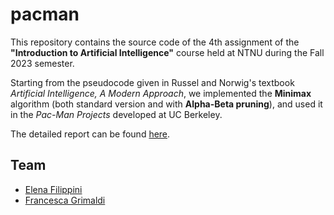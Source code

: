 # pacman
This repository contains the source code of the 4th assignment of the **"Introduction to Artificial Intelligence"** course held at NTNU during the Fall 2023 semester.

Starting from the pseudocode given in Russel and Norwig's textbook _Artificial Intelligence, A Modern Approach_, we implemented the **Minimax** algorithm (both standard version and with **Alpha-Beta pruning**), and used it in the _Pac-Man Projects_ developed at UC Berkeley.

The detailed report can be found [here](https://github.com/FrancescaGrimaldi/intro-to-ai-assignments/blob/main/assignment%204/assignment_4.pdf).

## Team
- [Elena Filippini](https://github.com/Elena0111)
- [Francesca Grimaldi](https://github.com/FrancescaGrimaldi)
